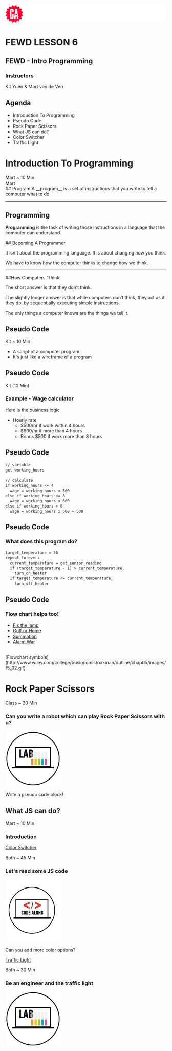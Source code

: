 ![General Assembly](../assets/images/ga.png)
# FEWD LESSON 6

## FEWD - Intro Programming

### Instructors
Kit Yuen & Mart van de Ven



## Agenda
<aside class="notes"></aside>

* Introduction To Programming
* Pseudo Code
* Rock Paper Scissors
* What JS can do?
* Color Switcher  
* Traffic Light



# Introduction To Programming
<aside class="notes">Mart ~ 10 Min</aside>



<aside class="notes">Mart</aside>
## Program
A __program__ is a set of instructions that you write to tell a computer what to do

---

## Programming

__Programming__ is the task of writing those instructions in a language that the computer can understand.



<aside class="notes"></aside>
## Becoming A Programmer

It isn't about the programming language. It is about changing how you think.

We have to know how the computer thinks to change how we think.

---

##How Computers ‘Think’

The short answer is that they don’t think.

The slightly longer answer is that while computers don’t think, they act as if they do, by sequentially executing simple instructions.

The only things a computer knows are the things we tell it.



## Pseudo Code
<aside class="notes">Kit ~ 10 Min</aside>

* A script of a computer program
* It's just like a wireframe of a program



## Pseudo Code
<aside class="notes">Kit (10 Min)</aside>

### Example - Wage calculator

Here is the business logic

* Hourly rate
  * $500/hr if work within 4 hours
  * $600/hr if more than 4 hours
  * Bonus $500 if work more than 8 hours



## Pseudo Code
<aside class="notes"></aside>

```
// variable
get working_hours

// calculate
if working_hours <= 4
  wage = working_hours x 500
else if working_hours <= 8
  wage = working_hours x 600
else if working_hours > 8
  wage = working_hours x 600 + 500
```



## Pseudo Code
<aside class="notes"></aside>

### What does this program do?

```
target_temperature = 26
repeat forever:
  current_temperature = get_sensor_reading
  if (target_temperature - 1) > current_temperature,
    turn_on_heater
  if target_temperature <= current_temperature,
    turn_off_heater
```



## Pseudo Code
<aside class="notes"></aside>

### Flow chart helps too!

* [Fix the lamp](http://ils.indiana.edu/faculty/smilojev/teaching/s515spring2012/2012springprojects/session11/img/flowchart1.jpg)
* [Golf or Home](http://www.pacestar.com/images/sampfc.gif)
* [Summation](http://perl-blog.berghold.net/wp-content/uploads/2013/05/flowchart1.jpg)
* [Alarm War](http://www.edrawsoft.com/images/examples/Process-Flowchart.png)

<br>
[Flowchart symbols](http://www.wiley.com/college/busin/icmis/oakman/outline/chap05/images/f5_02.gif)



# Rock Paper Scissors
<aside class="notes">Class ~ 30 Min</aside>

### Can you write a robot which can play Rock Paper Scissors with u?

![GeneralAssemb.ly](../assets/images/icons/exercise_icon_md.png)

Write a pseudo code block!



## What JS can do?
<aside class="notes">Mart ~ 10 Min</aside>

### [Introduction](https://generalassemb.ly/online/videos/what-can-you-do-with-javascript)



[Color Switcher](http://codepen.io/nevan/pen/kBItz)
<aside class="notes">Both ~ 45 Min</aside>

### Let's read some JS code

![GeneralAssemb.ly](../assets/images/icons/code_along.png)

Can you add more color options?



[Traffic Light](http://codepen.io/nevan/pen/shtLA)
<aside class="notes">Both ~ 30 Min</aside>

### Be an engineer and the traffic light

![GeneralAssemb.ly](../assets/images/icons/exercise_icon_md.png)